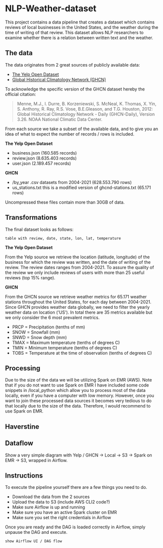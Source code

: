 # NLP-Weather-dataset

This project contains a data pipeline that creates a dataset which contains reviews of local businesses in the United
States, and the weather during the time of writing of that review. This dataset allows NLP researchers to examine whether 
there is a relation between written text and the weather. 

## The data

The data originates from 2 great sources of publicly available data:

- [The Yelp Open Dataset](yelp)
- [Global Historical Climatology Network (GHCN)](ghcn)

To acknowledge the specific version of the GHCN dataset hereby the official citation:

> Menne, M.J., I. Durre, B. Korzeniewski, S. McNeal, K. Thomas, X. Yin, S. Anthony, R. Ray, 
R.S. Vose, B.E.Gleason, and T.G. Houston, 2012: Global Historical Climatology Network - 
Daily (GHCN-Daily), Version 3.26. NOAA National Climatic Data Center. 

From each source we take a subset of the available data, and to give you an idea of what to expect the number of records /
rows is included.

**The Yelp Open Dataset**
- business.json (160.585 records)
- review.json (8.635.403 records)
- user.json (2.189.457 records)

**GHCN**
- /by_year .csv datasets from 2004-2021 (628.553.790 rows)
- us_stations.txt this is a modified version of ghcnd-stations.txt (65.171 rows)

Uncompressed these files contain more than 30GB of data.

## Transformations

The final dataset looks as follows:

`table with review, date, state, lon, lat, temperature`

**The Yelp Open Dataset**

From the Yelp source we retrieve the location (latitude, longitude) of the business for which the review was written,
and the date of writing of the review. The review dates ranges from 2004-2021. To assure the quality of the review we
only include reviews of users with more than 25 useful reviews (top 15% range). 

**GHCN**

From the GHCN source we retrieve weather metrics for 65.171 weather stations throughout the United States, for each day
between 2004-2021. Since GHCN provides weather data globally, we need to filter the yearly weather data on location 
('US'). In total there are 35 metrics available but we only consider the 6 most prevalent metrics.

- PRCP = Precipitation (tenths of mm)
- SNOW = Snowfall (mm)
- SNWD = Snow depth (mm)
- TMAX = Maximum temperature (tenths of degrees C)
- TMIN = Minimum temperature (tenths of degrees C)
- TOBS = Temperature at the time of observation (tenths of degrees C) 

## Processing

Due to the size of the data we will be utilizing Spark on EMR (AWS). Note that if you do not want to use Spark on EMR
I have included some code snippets in /local_python which allow you to process most of the data locally, even if you have 
a computer with low memory. However, once you want to join these processed data sources it becomes very tedious to do that
locally due to the size of the data. Therefore, I would recommend to use Spark on EMR.

## Haverstine



## Dataflow

Show a very simple diagram with Yelp / GHCN -> Local -> S3 -> Spark on EMR -> S3, wrapped in Airflow.

## Instructions

To execute the pipeline yourself there are a few things you need to do.

- Download the data from the 2 sources 
- Upload the data to S3 (include AWS CLI2 code?)
- Make sure Airflow is up and running
- Make sure you have an active Spark cluster on EMR 
- Make sure you set the right credentials in Airflow

Once you are ready and the DAG is loaded correctly in Airflow, simply unpause the DAG and execute. 

`show Airflow UI / DAG flow`

[yelp]: https://www.yelp.com/dataset
[ghcn]: https://www.ncei.noaa.gov/metadata/geoportal/rest/metadata/item/gov.noaa.ncdc:C00861/html